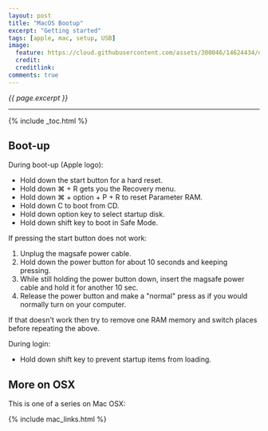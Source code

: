 ```yaml
---
layout: post
title: "MacOS Bootup"
excerpt: "Getting started"
tags: [apple, mac, setup, USB]
image:
  feature: https://cloud.githubusercontent.com/assets/300046/14624434/dab075ca-0597-11e6-9090-f93e259a5554.jpg
  credit:
  creditlink:
comments: true
---
```

<i>{{ page.excerpt }}</i>
<hr />

{% include _toc.html %}

<a id="Bootupz"></a>

## Boot-up

During boot-up (Apple logo):

<ul>
<li> Hold down the start button for a hard reset.</li>
<li> Hold down &#8984; + R gets you the Recovery menu. </li>
<li> Hold down &#8984; + option + P + R to reset Parameter RAM.</li>

<li> Hold down C to boot from CD.</li>
<li> Hold down option key to select startup disk.</li>
<li> Hold down shift key to boot in Safe Mode.</li>
</ul>

If pressing the start button does not work:

<ol type="1">
<li> Unplug the magsafe power cable.</li>
<li> Hold down the power button for about 10 seconds and keeping pressing.</li>
<li> While still holding the power button down, insert the magsafe power cable 
and hold it for another 10 sec.</li>
<li> Release the power button and 
make a "normal" press as if you would normally turn on your computer.</li>
</ol>

If that doesn't work then try to remove one RAM memory and 
switch places before repeating the above.

During login:

<ul>
<li> Hold down shift key to prevent startup items from 
loading.</li>
</ul>


## More on OSX

This is one of a series on Mac OSX:

{% include mac_links.html %}
